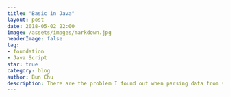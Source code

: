 ```yaml
---
title: "Basic in Java"
layout: post
date: 2018-05-02 22:00
image: /assets/images/markdown.jpg
headerImage: false
tag:
- foundation
- Java Script
star: true
category: blog
author: Bun Chu
description: There are the problem I found out when parsing data from service response.
---
```

